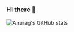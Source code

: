 ### Hi there 👋
  ![Anurag's GitHub stats](https://github-readme-stats.vercel.app/api?username=ivan-teixeira&theme=great-gatsby&show_icons=true)
